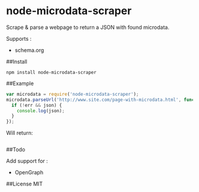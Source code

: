 node-microdata-scraper
======================

Scrape & parse a webpage to return a JSON with found microdata.

Supports :
* schema.org

##Install

```npm install node-microdata-scraper```

##Example
```javascript
var microdata = require('node-microdata-scraper');
microdata.parseUrl('http://www.site.com/page-with-microdata.html', function(err, json) {
  if (!err && json) {
    console.log(json);
  }
});
```

Will return:
```javascript

```

##Todo

Add support for :
* OpenGraph

##License
MIT